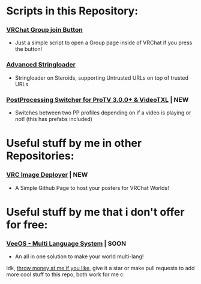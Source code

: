# Scripts in this Repository:
### [VRChat Group join Button](https://github.com/vesturo/VRC-Scripts-by-Vee/tree/main/scripts/CreatorEconomy)
- Just a simple script to open a Group page inside of VRChat if you press the button!
### [Advanced Stringloader](https://github.com/vesturo/VRC-Scripts-by-Vee/tree/main/scripts/Stringloading)
- Stringloader on Steroids, supporting Untrusted URLs on top of trusted URLs
### [PostProcessing Switcher for ProTV 3.0.0+ & VideoTXL](https://github.com/vesturo/VRC-Scripts-by-Vee/tree/main/scripts/PostProcessing%20Switch) | NEW
- Switches between two PP profiles depending on if a video is playing or not! (this has prefabs included)



# Useful stuff by me in other Repositories:
### [VRC Image Deployer](https://github.com/vesturo/VRC-Scripts-by-Vee/tree/main/scripts/PostProcessing%20Switch) | NEW
- A Simple Github Page to host your posters for VRChat Worlds!


# Useful stuff by me that i don't offer for free:
### [VeeOS - Multi Language System]([https://github.com/vesturo/VRC-Scripts-by-Vee/tree/main/scripts/PostProcessing%20Switch](https://ko-fi.com/vesturo/shop)) | SOON
- An all in one solution to make your world multi-lang!

Idk, [throw money at me if you like](https://ko-fi.com/vesturo), give it a star or make pull requests to add more cool stuff to this repo, both work for me c:
